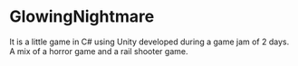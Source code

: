 # GlowingNightmare
It is a little game in C# using Unity developed during a game jam of 2 days.
A mix of a horror game and a rail shooter game.
